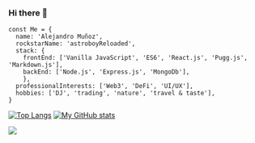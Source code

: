 ### Hi there 👋

```
const Me = {
  name: 'Alejandro Muñoz',
  rockstarName: 'astroboyReloaded',
  stack: {
    frontEnd: ['Vanilla JavaScript', 'ES6', 'React.js', 'Pugg.js', 'Markdown.js'],
    backEnd: ['Node.js', 'Express.js', 'MongoDb'],
    },
  professionalInterests: ['Web3', 'DeFi', 'UI/UX'],
  hobbies: ['DJ', 'trading', 'nature', 'travel & taste'],
}
```

<div align='left'>

[![Top Langs](https://github-readme-stats.vercel.app/api/top-langs/?username=astroboyReloaded&layout=compact)](https://github.com/astroboyReloaded/github-readme-stats)
[![My GitHub stats](https://github-readme-stats.vercel.app/api?username=astroboyReloaded&show_icons=true&theme=onedark)](https://github.com/anuraghazra/github-readme-stats)

</div>
<img display="none" src="https://profile-counter.glitch.me/astroboyReloaded/count.svg" />
